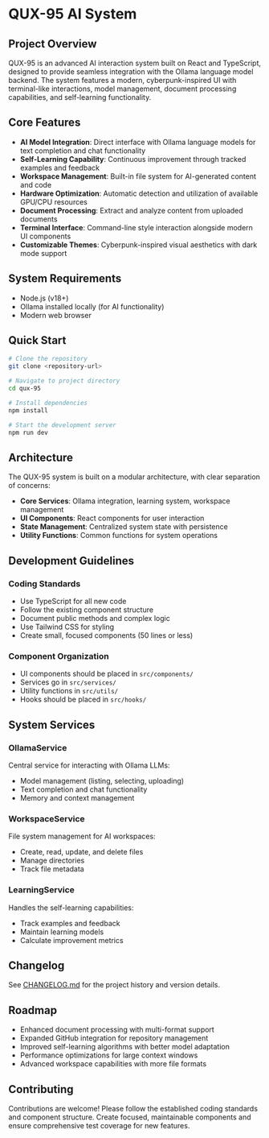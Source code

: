 
# QUX-95 AI System

## Project Overview

QUX-95 is an advanced AI interaction system built on React and TypeScript, designed to provide seamless integration with the Ollama language model backend. The system features a modern, cyberpunk-inspired UI with terminal-like interactions, model management, document processing capabilities, and self-learning functionality.

## Core Features

- **AI Model Integration**: Direct interface with Ollama language models for text completion and chat functionality
- **Self-Learning Capability**: Continuous improvement through tracked examples and feedback
- **Workspace Management**: Built-in file system for AI-generated content and code
- **Hardware Optimization**: Automatic detection and utilization of available GPU/CPU resources
- **Document Processing**: Extract and analyze content from uploaded documents
- **Terminal Interface**: Command-line style interaction alongside modern UI components
- **Customizable Themes**: Cyberpunk-inspired visual aesthetics with dark mode support

## System Requirements

- Node.js (v18+)
- Ollama installed locally (for AI functionality)
- Modern web browser

## Quick Start

```sh
# Clone the repository
git clone <repository-url>

# Navigate to project directory
cd qux-95

# Install dependencies
npm install

# Start the development server
npm run dev
```

## Architecture

The QUX-95 system is built on a modular architecture, with clear separation of concerns:

- **Core Services**: Ollama integration, learning system, workspace management
- **UI Components**: React components for user interaction
- **State Management**: Centralized system state with persistence
- **Utility Functions**: Common functions for system operations

## Development Guidelines

### Coding Standards

- Use TypeScript for all new code
- Follow the existing component structure
- Document public methods and complex logic
- Use Tailwind CSS for styling
- Create small, focused components (50 lines or less)

### Component Organization

- UI components should be placed in `src/components/`
- Services go in `src/services/`
- Utility functions in `src/utils/`
- Hooks should be placed in `src/hooks/`

## System Services

### OllamaService

Central service for interacting with Ollama LLMs:
- Model management (listing, selecting, uploading)
- Text completion and chat functionality
- Memory and context management

### WorkspaceService

File system management for AI workspaces:
- Create, read, update, and delete files
- Manage directories
- Track file metadata

### LearningService

Handles the self-learning capabilities:
- Track examples and feedback
- Maintain learning models
- Calculate improvement metrics

## Changelog

See [CHANGELOG.md](./CHANGELOG.md) for the project history and version details.

## Roadmap

- Enhanced document processing with multi-format support
- Expanded GitHub integration for repository management
- Improved self-learning algorithms with better model adaptation
- Performance optimizations for large context windows
- Advanced workspace capabilities with more file formats

## Contributing

Contributions are welcome! Please follow the established coding standards and component structure. Create focused, maintainable components and ensure comprehensive test coverage for new features.

